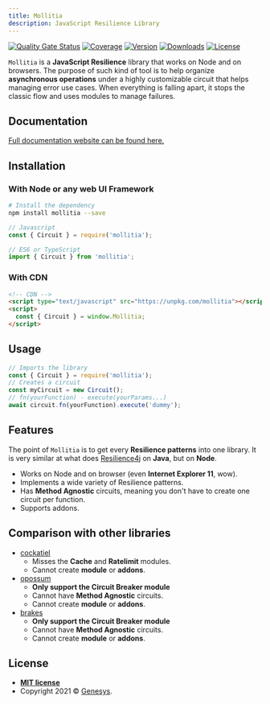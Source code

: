 ```yaml
---
title: Mollitia
description: JavaScript Resilience Library
---
```


[![Quality Gate Status](https://sonarcloud.io/api/project_badges/measure?project=genesys_mollitia&metric=alert_status)](https://sonarcloud.io/dashboard?id=genesys_mollitia)
[![Coverage](https://sonarcloud.io/api/project_badges/measure?project=genesys_mollitia&metric=coverage)](https://sonarcloud.io/dashboard?id=genesys_mollitia)
[![Version](https://img.shields.io/npm/v/mollitia)](https://www.npmjs.com/package/mollitia)
[![Downloads](https://img.shields.io/npm/dt/mollitia)](https://www.npmjs.com/package/mollitia)
[![License](https://img.shields.io/npm/l/mollitia)](https://github.com/cadgerfeast/mollitia/blob/master/LICENSE)

`Mollitia` is a **JavaScript Resilience** library that works on Node and on browsers.
The purpose of such kind of tool is to help organize **asynchronous operations** under a highly customizable circuit that helps managing error use cases.
When everything is falling apart, it stops the classic flow and uses modules to manage failures.

## Documentation

[Full documentation website can be found here.](https://genesys.github.io/mollitia/)

## Installation

### With Node or any web UI Framework

``` bash
# Install the dependency
npm install mollitia --save
```

``` javascript
// Javascript
const { Circuit } = require('mollitia');
```

``` typescript
// ES6 or TypeScript
import { Circuit } from 'mollitia';
```

### With CDN

``` html
<!-- CDN -->
<script type="text/javascript" src="https://unpkg.com/mollitia"></script>
<script>
  const { Circuit } = window.Mollitia;
</script>
```

## Usage

``` javascript
// Imports the library
const { Circuit } = require('mollitia');
// Creates a circuit
const myCircuit = new Circuit();
// fn(yourFunction) - execute(yourParams...)
await circuit.fn(yourFunction).execute('dummy');
```

## Features

The point of `Mollitia` is to get every **Resilience patterns** into one library.
It is very similar at what does [Resilience4j](https://github.com/resilience4j/resilience4j) on **Java**, but on **Node**.

- Works on Node and on browser (even **Internet Explorer 11**, wow).
- Implements a wide variety of Resilience patterns.
- Has **Method Agnostic** circuits, meaning you don't have to create one circuit per function.
- Supports addons.

## Comparison with other libraries

- [cockatiel](https://github.com/connor4312/cockatiel)
  - Misses the **Cache** and **Ratelimit** modules.
  - Cannot create **module** or **addons**.
- [opossum](https://github.com/nodeshift/opossum)
  - **Only support the Circuit Breaker module**
  - Cannot have **Method Agnostic** circuits.
  - Cannot create **module** or **addons**.
- [brakes](https://github.com/awolden/brakes)
  - **Only support the Circuit Breaker module**
  - Cannot have **Method Agnostic** circuits.
  - Cannot create **module** or **addons**.

## License

- **[MIT license](http://opensource.org/licenses/mit-license.php)**
- Copyright 2021 © [Genesys](https://www.genesys.com/).
